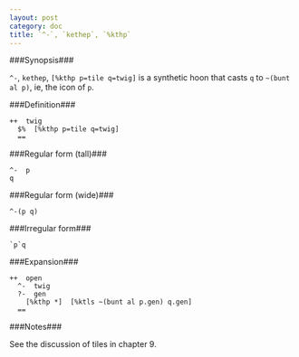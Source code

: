 ```yaml
---
layout: post
category: doc
title: `^-`, `kethep`, `%kthp`
---
```


###Synopsis###

`^-`, `kethep`, `[%kthp p=tile q=twig]` is a synthetic hoon that
casts `q` to `~(bunt al p)`, ie, the icon of `p`.

###Definition###

    ++  twig  
      $%  [%kthp p=tile q=twig]
      ==

###Regular form (tall)###

    ^-  p
    q

###Regular form (wide)###

    ^-(p q)

###Irregular form###

    `p`q

###Expansion###
    
    ++  open
      ^-  twig
      ?-  gen
        [%kthp *]  [%ktls ~(bunt al p.gen) q.gen]
      ==

###Notes###

See the discussion of tiles in chapter 9.
